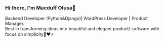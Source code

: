 ### Hi there, I'm Macduff Olusa👋
Backend Developer (Python&Django)| WordPress Developer | Product Manager.  <br> 
Best in transforming ideas into beautiful and elegant product/ software with focus on simplicity🤍❤⚡

